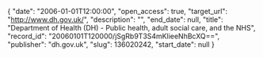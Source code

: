 {
  "date": "2006-01-01T12:00:00", 
  "open_access": true, 
  "target_url": "http://www.dh.gov.uk/", 
  "description": "", 
  "end_date": null, 
  "title": "Department of Health (DH) - Public health, adult social care, and the NHS", 
  "record_id": "20060101T120000/jSgRb9T3S4mKlieeNhBcXQ==", 
  "publisher": "dh.gov.uk", 
  "slug": 136020242, 
  "start_date": null
}

